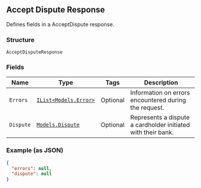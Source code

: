 ## Accept Dispute Response

Defines fields in a AcceptDispute response.

### Structure

`AcceptDisputeResponse`

### Fields

| Name | Type | Tags | Description |
|  --- | --- | --- | --- |
| `Errors` | [`IList<Models.Error>`](/doc/models/error.md) | Optional | Information on errors encountered during the request. |
| `Dispute` | [`Models.Dispute`](/doc/models/dispute.md) | Optional | Represents a dispute a cardholder initiated with their bank. |

### Example (as JSON)

```json
{
  "errors": null,
  "dispute": null
}
```

